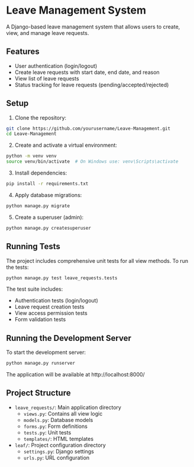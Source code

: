 # Leave Management System

A Django-based leave management system that allows users to create, view, and manage leave requests.

## Features

- User authentication (login/logout)
- Create leave requests with start date, end date, and reason
- View list of leave requests
- Status tracking for leave requests (pending/accepted/rejected)

## Setup

1. Clone the repository:
```bash
git clone https://github.com/yourusername/Leave-Management.git
cd Leave-Management
```

2. Create and activate a virtual environment:
```bash
python -m venv venv
source venv/bin/activate  # On Windows use: venv\Scripts\activate
```

3. Install dependencies:
```bash
pip install -r requirements.txt
```

4. Apply database migrations:
```bash
python manage.py migrate
```

5. Create a superuser (admin):
```bash
python manage.py createsuperuser
```

## Running Tests

The project includes comprehensive unit tests for all view methods. To run the tests:

```bash
python manage.py test leave_requests.tests
```

The test suite includes:
- Authentication tests (login/logout)
- Leave request creation tests
- View access permission tests
- Form validation tests

## Running the Development Server

To start the development server:

```bash
python manage.py runserver
```

The application will be available at http://localhost:8000/

## Project Structure

- `leave_requests/`: Main application directory
  - `views.py`: Contains all view logic
  - `models.py`: Database models
  - `forms.py`: Form definitions
  - `tests.py`: Unit tests
  - `templates/`: HTML templates
- `leaf/`: Project configuration directory
  - `settings.py`: Django settings
  - `urls.py`: URL configuration

